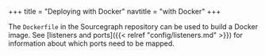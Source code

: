 +++
title = "Deploying with Docker"
navtitle = "with Docker"
+++

The `Dockerfile` in the Sourcegraph repository can be used to build a
Docker image. See [listeners and ports]({{< relref
"config/listeners.md" >}}) for information about which ports need to
be mapped.

